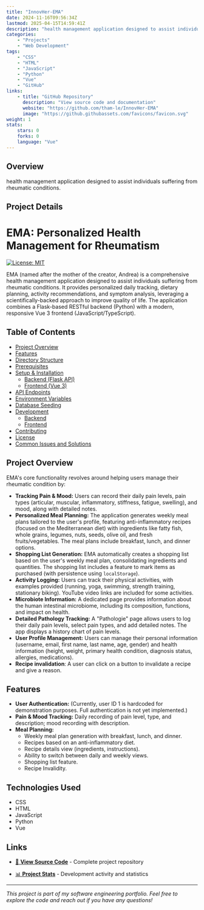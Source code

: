 ```yaml
---
title: "InnovHer-EMA"
date: 2024-11-16T09:56:34Z
lastmod: 2025-04-15T14:59:41Z
description: "health management application designed to assist individuals suffering from rheumatic conditions."
categories:
    - "Projects"
    - "Web Development"
tags:
    - "CSS"
    - "HTML"
    - "JavaScript"
    - "Python"
    - "Vue"
    - "GitHub"
links:
    - title: "GitHub Repository"
      description: "View source code and documentation"
      website: "https://github.com/tham-le/InnovHer-EMA"
      image: "https://github.githubassets.com/favicons/favicon.svg"
weight: 1
stats:
    stars: 0
    forks: 0
    language: "Vue"
---
```


## Overview

health management application designed to assist individuals suffering from rheumatic conditions.

## Project Details

# EMA: Personalized Health Management for Rheumatism

[![License: MIT](https://img.shields.io/badge/License-MIT-yellow.svg)](https://opensource.org/licenses/MIT)

EMA (named after the mother of the creator, Andrea) is a comprehensive health management application designed to assist individuals suffering from rheumatic conditions.  It provides personalized daily tracking, dietary planning, activity recommendations, and symptom analysis, leveraging a scientifically-backed approach to improve quality of life. The application combines a Flask-based RESTful backend (Python) with a modern, responsive Vue 3 frontend (JavaScript/TypeScript).

## Table of Contents

- [Project Overview](#project-overview)
- [Features](#features)
- [Directory Structure](#directory-structure)
- [Prerequisites](#prerequisites)
- [Setup & Installation](#setup--installation)
  - [Backend (Flask API)](#backend-flask-api)
  - [Frontend (Vue 3)](#frontend-vue-3)
- [API Endpoints](#api-endpoints)
- [Environment Variables](#environment-variables)
- [Database Seeding](#database-seeding)
- [Development](#development)
  - [Backend](#backend)
  - [Frontend](#frontend)
- [Contributing](#contributing)
- [License](#license)
- [Common Issues and Solutions](#common-issues-and-solutions)


## Project Overview

EMA's core functionality revolves around helping users manage their rheumatic condition by:

*   **Tracking Pain & Mood:** Users can record their daily pain levels, pain types (articular, muscular, inflammatory, stiffness, fatigue, swelling), and mood, along with detailed notes.
*   **Personalized Meal Planning:**  The application generates weekly meal plans tailored to the user's profile, featuring anti-inflammatory recipes (focused on the Mediterranean diet) with ingredients like fatty fish, whole grains, legumes, nuts, seeds, olive oil, and fresh fruits/vegetables.  The meal plans include breakfast, lunch, and dinner options.
*   **Shopping List Generation:**  EMA automatically creates a shopping list based on the user's weekly meal plan, consolidating ingredients and quantities.  The shopping list includes a feature to mark items as purchased (with persistence using `localStorage`).
*   **Activity Logging:** Users can track their physical activities, with examples provided (running, yoga, swimming, strength training, stationary biking). YouTube video links are included for some activities.
*   **Microbiote Information:** A dedicated page provides information about the human intestinal microbiome, including its composition, functions, and impact on health.
*   **Detailed Pathology Tracking:** A "Pathologie" page allows users to log their daily pain levels, select pain types, and add detailed notes.  The app displays a history chart of pain levels.
*   **User Profile Management:** Users can manage their personal information (username, email, first name, last name, age, gender) and health information (height, weight, primary health condition, diagnosis status, allergies, medications).
* **Recipe invalidation**: A user can click on a button to invalidate a recipe and give a reason.

## Features

*   **User Authentication:** (Currently, user ID 1 is hardcoded for demonstration purposes.  Full authentication is not yet implemented.)
*   **Pain & Mood Tracking:** Daily recording of pain level, type, and description; mood recording with description.
*   **Meal Planning:**
    *   Weekly meal plan generation with breakfast, lunch, and dinner.
    *   Recipes based on an anti-inflammatory diet.
    *   Recipe details view (ingredients, instructions).
    *   Ability to switch between daily and weekly views.
    *  Shopping list feature.
    * Recipe Invalidity.

## Technologies Used

- CSS
- HTML
- JavaScript
- Python
- Vue

## Links

- [📂 **View Source Code**](https://github.com/tham-le/InnovHer-EMA) - Complete project repository

- [📊 **Project Stats**](https://github.com/tham-le/InnovHer-EMA/pulse) - Development activity and statistics

---

*This project is part of my software engineering portfolio. Feel free to explore the code and reach out if you have any questions!*
